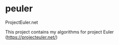 # peuler
ProjectEuler.net

This project contains my algorithms for project Euler (https://projecteuler.net/)
